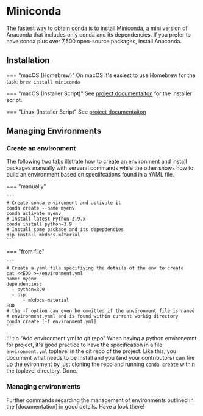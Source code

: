 # Miniconda

The fastest way to obtain conda is to install [Miniconda](), a mini version of Anaconda that includes only conda and its dependencies. If you prefer to have conda plus over 7,500 open-source packages, install Anaconda.

## Installation

=== "macOS (Homebrew)"
    On macOS it's easiest to use Homebrew for the task:
    ```
    brew install miniconda
    ```

=== "macOS (Installer Script)"
    See [project documentaiton][1] for the installer script.

=== "Linux (Installer Script"
    See [project documentaiton][1]

[1]: https://docs.conda.io/en/latest/miniconda.html

## Managing Environments

### Create an environment

The following two tabs illstrate how to create an environment and install packages manually with serveral
commands while the other shows how to build an environment based on speciifcations found in a YAML file.

=== "manually"

    ```
    # Create conda environment and activate it
    conda create --name myenv
    conda activate myenv
    # Install latest Python 3.9.x
    conda install python=3.9
    # Install some package and its depepdencies
    pip install mkdocs-material
    ```

=== "from file"

    ```
    # Create a yaml file specifiying the details of the env to create
    cat <<EOD >~/environment.yml
    name: myenv
    dependencies:
      - python=3.9
      - pip:
          - mkdocs-material
    EOD
    # the -f option can even be ommitted if the environment file is named
    # environment.yaml and is found within current workig directory
    conda create [-f environment.yml]
    ```

!!! tip "Add environment.yml to git repo"
    When having a python environemnt for project, it's good practice to have the specification
    in a file `environment.yml` toplevel in the git repo of the project. Like this, you document
    what needs to be install and you (and your contributors) can fire up the evironment by just
    cloning the repo and running `conda create` within the toplevel directory. Done.

### Managing environments

Further commands regarding the management of environments outlined in the [documentation] in good details. Have a look there!

